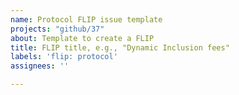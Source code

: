 ```yaml
---
name: Protocol FLIP issue template
projects: "github/37"
about: Template to create a FLIP
title: FLIP title, e.g., "Dynamic Inclusion fees"
labels: 'flip: protocol'
assignees: ''

---
```


